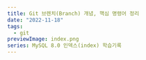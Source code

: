 ```yaml
---
title: Git 브렌치(Branch) 개념, 핵심 명령어 정리
date: "2022-11-18"
tags:
  - git
previewImage: index.png
series: MySQL 8.0 인덱스(index) 학습기록
---
```

